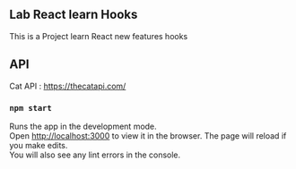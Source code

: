 ## Lab React learn Hooks

This is a Project learn React new features hooks

## API

Cat API : https://thecatapi.com/

### `npm start`

Runs the app in the development mode.<br>
Open [http://localhost:3000](http://localhost:3000) to view it in the browser.
The page will reload if you make edits.<br>
You will also see any lint errors in the console.
